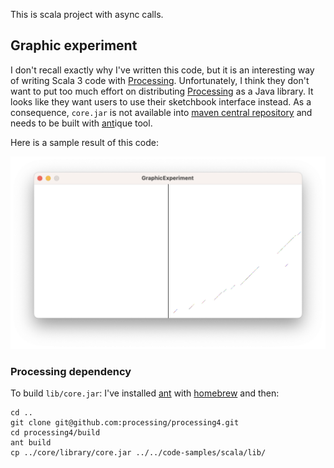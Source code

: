 This is scala project with async calls.

## Graphic experiment

I don't recall exactly why I've written this code, but it is an interesting way of writing Scala 3 code with
[Processing]. Unfortunately, I think they don't want to put too much effort on distributing [Processing] as a Java
library. It looks like they want users to use their sketchbook interface instead. As a consequence, `core.jar` is not
available into [maven central repository] and needs to be built with [ant]ique tool.

Here is a sample result of this code:

![GraphicExperiment running result](assets/GraphicExperiment.png)

### Processing dependency

To build `lib/core.jar`: I've installed [ant] with [homebrew] and then:

```shell
cd ..
git clone git@github.com:processing/processing4.git
cd processing4/build
ant build
cp ../core/library/core.jar ../../code-samples/scala/lib/
```

[ant]: https://ant.apache.org "Web site of the Apache Ant project"
[maven central repository]: https://central.sonatype.com
[homebrew]: https://brew.sh "Web site of Homebrew: The Missing Package Manager for macOS (or Linux)"
[Processing]: https://processing.org "Web site of Processing: a flexible software sketchbook and a language for learning how to code."
